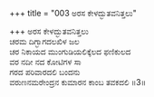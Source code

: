 +++
title = "003 ಅರಸ ಕೇಳದ್ಭುತವನಿತ್ತಲು"

+++
ಅರಸ ಕೇಳದ್ಭುತವನಿತ್ತಲು  
ಚರಮ ದಿಗ್ಭಾಗದಲಖಿಳ ಜಲ  
ಚರ ನಿಕಾಯದ ಮುಂಗುಡಿಯಲಿಕ್ಕೆಲದ ಫಣಿಕುಲದ   
ವರ ನದೀ ನದ ಕೋಟಿಗಳ ಸಾ  
ಗರದ ಪರಿವಾರದಲಿ ಬಂದನು  
ವರುಣನಮರೇಂದ್ರನ ಕುಮಾರನ ಕಾಂಬ ತವಕದಲಿ      ॥3॥